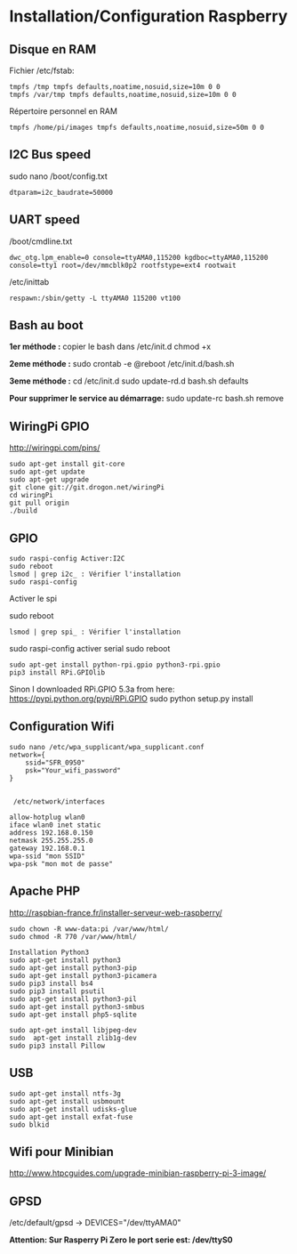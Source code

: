 # Installation/Configuration Raspberry

## Disque en RAM
Fichier /etc/fstab:
```
tmpfs /tmp tmpfs defaults,noatime,nosuid,size=10m 0 0
tmpfs /var/tmp tmpfs defaults,noatime,nosuid,size=10m 0 0
```
Répertoire personnel en RAM
````
tmpfs /home/pi/images tmpfs defaults,noatime,nosuid,size=50m 0 0
````

## I2C Bus speed
sudo nano /boot/config.txt
````
dtparam=i2c_baudrate=50000
````

## UART speed
/boot/cmdline.txt 
````
dwc_otg.lpm_enable=0 console=ttyAMA0,115200 kgdboc=ttyAMA0,115200 console=tty1 root=/dev/mmcblk0p2 rootfstype=ext4 rootwait
````

/etc/inittab 
````
respawn:/sbin/getty -L ttyAMA0 115200 vt100
````

## Bash au boot

**1er méthode :**
    copier le bash dans /etc/init.d
    chmod +x

**2eme méthode :** 
    sudo crontab -e
    @reboot /etc/init.d/bash.sh

**3eme méthode :**
    cd /etc/init.d
    sudo update-rd.d bash.sh defaults

**Pour supprimer le service au démarrage:**
    sudo update-rc bash.sh remove


## WiringPi GPIO

http://wiringpi.com/pins/
````
sudo apt-get install git-core
sudo apt-get update
sudo apt-get upgrade
git clone git://git.drogon.net/wiringPi
cd wiringPi
git pull origin
./build
````

## GPIO

````
sudo raspi-config Activer:I2C
sudo reboot
lsmod | grep i2c_ : Vérifier l'installation
sudo raspi-config
````

Activer le spi

sudo reboot
````
lsmod | grep spi_ : Vérifier l'installation
````

sudo raspi-config
activer serial
sudo reboot
````
sudo apt-get install python-rpi.gpio python3-rpi.gpio
pip3 install RPi.GPIOlib
````

Sinon
I downloaded RPi.GPIO 5.3a from here: https://pypi.python.org/pypi/RPi.GPIO
sudo python setup.py install

## Configuration Wifi

````
sudo nano /etc/wpa_supplicant/wpa_supplicant.conf
network={
    ssid="SFR_0950"
    psk="Your_wifi_password"
}


 /etc/network/interfaces

allow-hotplug wlan0
iface wlan0 inet static
address 192.168.0.150
netmask 255.255.255.0
gateway 192.168.0.1
wpa-ssid "mon SSID"
wpa-psk "mon mot de passe"
````

## Apache PHP

http://raspbian-france.fr/installer-serveur-web-raspberry/

```
sudo chown -R www-data:pi /var/www/html/
sudo chmod -R 770 /var/www/html/

Installation Python3
sudo apt-get install python3
sudo apt-get install python3-pip
sudo apt-get install python3-picamera
sudo pip3 install bs4
sudo pip3 install psutil
sudo apt-get install python3-pil
sudo apt-get install python3-smbus
sudo apt-get install php5-sqlite

sudo apt-get install libjpeg-dev
sudo  apt-get install zlib1g-dev
sudo pip3 install Pillow
```

## USB

````
sudo apt-get install ntfs-3g
sudo apt-get install usbmount
sudo apt-get install udisks-glue
sudo apt-get install exfat-fuse
sudo blkid
````

## Wifi pour Minibian

http://www.htpcguides.com/upgrade-minibian-raspberry-pi-3-image/

## GPSD

/etc/default/gpsd
-> DEVICES="/dev/ttyAMA0"

**Attention: Sur Rasperry Pi Zero le port serie est: /dev/ttyS0**



